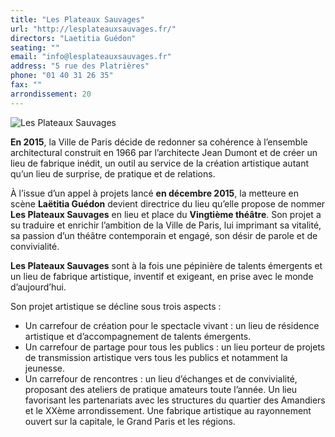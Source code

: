 ```yaml
---
title: "Les Plateaux Sauvages"
url: "http://lesplateauxsauvages.fr/"
directors: "Laetitia Guédon"
seating: ""
email: "info@lesplateauxsauvages.fr"
address: "5 rue des Platrières"
phone: "01 40 31 26 35"
fax: ""
arrondissement: 20
---
```


![Les Plateaux Sauvages](../images/20eme/les-plateaux-sauvages/les-plateaux-sauvages-1.jpg)

**En 2015**, la Ville de Paris décide de redonner sa cohérence à l’ensemble architectural construit en 1966 par l’architecte Jean Dumont et de créer un lieu de fabrique inédit, un outil au service de la création artistique autant qu’un lieu de surprise, de pratique et de relations.

À l’issue d’un appel à projets lancé **en décembre 2015**, la metteure en scène **Laëtitia Guédon** devient directrice du lieu qu’elle propose de nommer **Les Plateaux Sauvages** en lieu et place du **Vingtième théâtre**. Son projet a su traduire et enrichir l’ambition de la Ville de Paris, lui imprimant sa vitalité, sa passion d’un théâtre contemporain et engagé, son désir de parole et de convivialité.

**Les Plateaux Sauvages** sont à la fois une pépinière de talents émergents et un lieu de fabrique artistique, inventif et exigeant, en prise avec le monde d’aujourd’hui. 

Son projet artistique se décline sous trois aspects :

-  Un carrefour de création pour le spectacle vivant : un lieu de résidence artistique et d’accompagnement de talents émergents.
-  Un carrefour de partage pour tous les publics : un lieu porteur de projets de transmission artistique vers tous les publics et notamment la jeunesse.
-  Un carrefour de rencontres : un lieu d’échanges et de convivialité, proposant des ateliers de pratique amateurs toute l’année. Un lieu favorisant les partenariats avec les structures du quartier des Amandiers et le XXème arrondissement. Une fabrique artistique au rayonnement ouvert sur la capitale, le Grand Paris et les régions.

